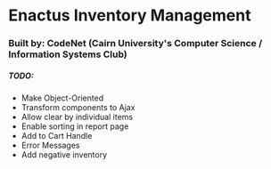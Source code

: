 # Enactus Inventory Management

### Built by: CodeNet (Cairn University's Computer Science / Information Systems Club)

##### TODO:

-   Make Object-Oriented
-   Transform components to Ajax
-   Allow clear by individual items
-   Enable sorting in report page
-   Add to Cart Handle
-   Error Messages
-   Add negative inventory
